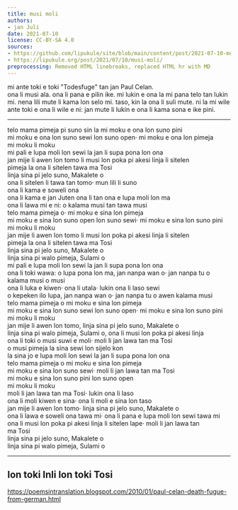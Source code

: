 ```yaml
---
title: musi moli
authors:
- jan Juli
date: 2021-07-10
license: CC-BY-SA 4.0
sources:
- https://github.com/lipukule/site/blob/main/content/post/2021-07-10-musi_moli.md
- https://lipukule.org/post/2021/07/10/musi-moli/
preprocessing: Removed HTML linebreaks, replaced HTML hr with MD
---
```


mi ante toki e toki "Todesfuge" tan jan Paul Celan.  
ona li musi ala. ona li pana e pilin ike. mi lukin e ona la mi pana telo tan lukin mi. nena lili mute li kama lon selo mi. taso, kin la ona li suli mute. ni la mi wile ante toki e ona li wile e ni: jan mute li lukin e ona li kama sona e ike pini.

***  

telo mama pimeja pi suno sin la mi moku e ona lon suno pini  
mi moku e ona lon suno sewi lon suno open· mi moku e ona lon pimeja  
mi moku li moku  
mi pali e lupa moli lon sewi la jan li supa pona lon ona  
jan mije li awen lon tomo li musi lon poka pi akesi linja li sitelen  
pimeja la ona li sitelen tawa ma Tosi  
linja sina pi jelo suno, Makalete o  
ona li sitelen li tawa tan tomo· mun lili li suno  
ona li kama e soweli ona  
ona li kama e jan Juten ona li tan ona e lupa moli lon ma  
ona li lawa mi e ni: o kalama musi tan tawa musi  
telo mama pimeja o· mi moku e sina lon pimeja  
mi moku e sina lon suno open lon suno sewi· mi moku e sina lon suno pini  
mi moku li moku  
jan mije li awen lon tomo li musi lon poka pi akesi linja li sitelen  
pimeja la ona li sitelen tawa ma Tosi  
linja sina pi jelo suno, Makalete o  
linja sina pi walo pimeja, Sulami o  
mi pali e lupa moli lon sewi la jan li supa pona lon ona  
ona li toki wawa: o lupa pona lon ma, jan nanpa wan o· jan nanpa tu o kalama musi o musi  
ona li luka e kiwen· ona li utala· lukin ona li laso sewi  
o kepeken ilo lupa, jan nanpa wan o· jan nanpa tu o awen kalama musi  
telo mama pimeja o mi moku e sina lon pimeja  
mi moku e sina lon suno sewi lon suno open· mi moku e sina lon suno pini  
mi moku li moku  
jan mije li awen lon tomo, linja sina pi jelo suno, Makalete o  
linja sina pi walo pimeja, Sulami o, ona li musi lon poka pi akesi linja  
ona li toki o musi suwi e moli· moli li jan lawa tan ma Tosi  
o musi pimeja la sina sewi lon sijelo kon  
la sina jo e lupa moli lon sewi la jan li supa pona lon ona  
telo mama pimeja o mi moku e sina lon pimeja  
mi moku e sina lon suno sewi· moli li jan lawa tan ma Tosi  
mi moku e sina lon suno pini lon suno open  
mi moku li moku  
moli li jan lawa tan ma Tosi· lukin ona li laso  
ona li moli kiwen e sina· ona li moli e sina lon taso  
jan mije li awen lon tomo· linja sina pi jelo suno, Makalete o  
ona li lawa e soweli ona tawa mi· ona li pana e lupa moli lon sewi tawa mi  
ona li musi lon poka pi akesi linja li sitelen lape· moli li jan lawa tan  
ma Tosi  
linja sina pi jelo suno, Makalete o  
linja sina pi walo pimeja, Sulami o

***

## lon toki Inli lon toki Tosi
https://poemsintranslation.blogspot.com/2010/01/paul-celan-death-fugue-from-german.html